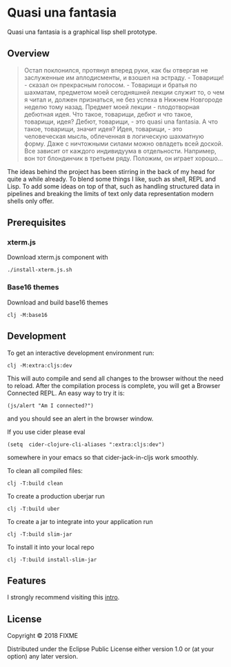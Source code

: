 # Quasi una fantasia

Quasi una fantasia is a graphical lisp shell prototype.

## Overview

> Остап поклонился, протянул вперед руки, как бы отвергая не заслуженные им аплодисменты, и взошел на эстраду.
> \- Товарищи! - сказал он прекрасным голосом. - Товарищи и братья по шахматам, предметом моей сегодняшней лекции служит то, о чем я читал и, должен признаться, не без успеха в Нижнем Новгороде неделю тому назад. Предмет моей лекции - плодотворная дебютная идея. Что такое, товарищи, дебют и что такое, товарищи, идея? Дебют, товарищи, - это quasi una fantasia. А что такое, товарищи, значит идея? Идея, товарищи, - это человеческая мысль, облеченная в логическую шахматную форму. Даже с ничтожными силами можно овладеть всей доской. Все зависит от каждого индивидуума в отдельности. Например, вон тот блондинчик в третьем ряду. Положим, он играет хорошо...
 
The ideas behind the project has been stirring in the back of my head for quite a while already. To blend some things I like, such as shell, REPL and Lisp. To add some ideas on top of that, such as handling structured data in pipelines and breaking the limits of text only data representation modern shells only offer.

## Prerequisites

### xterm.js

Download xterm.js component with

    ./install-xterm.js.sh

### Base16 themes

Download and build base16 themes

    clj -M:base16

## Development

To get an interactive development environment run:

    clj -M:extra:cljs:dev

This will auto compile and send all changes to the browser without the
need to reload. After the compilation process is complete, you will
get a Browser Connected REPL. An easy way to try it is:

    (js/alert "Am I connected?")

and you should see an alert in the browser window.

If you use cider please eval 

    (setq  cider-clojure-cli-aliases ":extra:cljs:dev")

somewhere in your emacs so that cider-jack-in-cljs work smoothly.

To clean all compiled files:

	clj -T:build clean

To create a production uberjar run

    clj -T:build uber

To create a jar to integrate into your application run

    clj -T:build slim-jar

To install it into your local repo

    clj -T:build install-slim-jar

## Features

I strongly recommend visiting this [intro](https://shashurup.github.io/quasi-una-fantasia/doc.html).

## License

Copyright © 2018 FIXME

Distributed under the Eclipse Public License either version 1.0 or (at your option) any later version.

